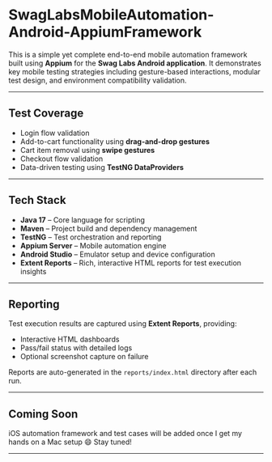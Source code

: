 #  SwagLabsMobileAutomation-Android-AppiumFramework

This is a simple yet complete end-to-end mobile automation framework built using **Appium** for the **Swag Labs Android application**. It demonstrates key mobile testing strategies including gesture-based interactions, modular test design, and environment compatibility validation.

---

##  Test Coverage

-  Login flow validation  
-  Add-to-cart functionality using **drag-and-drop gestures**  
-  Cart item removal using **swipe gestures**  
-  Checkout flow validation  
-  Data-driven testing using **TestNG DataProviders**

---

##  Tech Stack

- **Java 17** – Core language for scripting  
- **Maven** – Project build and dependency management  
- **TestNG** – Test orchestration and reporting  
- **Appium Server** – Mobile automation engine  
- **Android Studio** – Emulator setup and device configuration  
- **Extent Reports** – Rich, interactive HTML reports for test execution insights

---

##  Reporting

Test execution results are captured using **Extent Reports**, providing:

-  Interactive HTML dashboards  
-  Pass/fail status with detailed logs  
-  Optional screenshot capture on failure  

Reports are auto-generated in the `reports/index.html` directory after each run.

---

##  Coming Soon

iOS automation framework and test cases will be added once I get my hands on a Mac setup 😄 Stay tuned!

---
